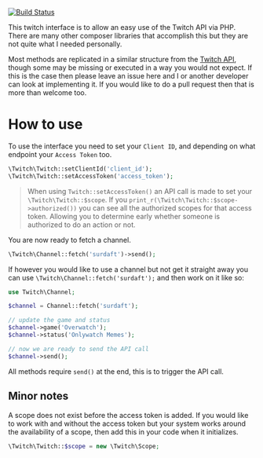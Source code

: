 [![Build Status](https://travis-ci.org/surdaft/twitch-interface.svg?branch=master)](https://travis-ci.org/surdaft/twitch-interface)

This twitch interface is to allow an easy use of the Twitch API via PHP. There are many other composer libraries that accomplish this but they are not quite what I needed personally.

Most methods are replicated in a similar structure from the [Twitch API](https://dev.twitch.tv), though some may be missing or executed in a way you would not expect.
If this is the case then please leave an issue here and I or another developer can look at implementing it. If you would like to do a pull request then that is more than welcome too.

# How to use
To use the interface you need to set your `Client ID`, and depending on what endpoint your `Access Token` too.
```php
\Twitch\Twitch::setClientId('client_id');
\Twitch\Twitch::setAccessToken('access_token');
```

 > When using `Twitch::setAccessToken()` an API call is made to set your `\Twitch\Twitch::$scope`. If you `print_r(\Twitch\Twitch::$scope->authorized())` you can see all the authorized scopes for that access token. Allowing you to determine early whether someone is authorized to do an action or not.

You are now ready to fetch a channel.
```php
\Twitch\Channel::fetch('surdaft')->send();
```

If however you would like to use a channel but not get it straight away you can use `\Twitch\Channel::fetch('surdaft');` and then work on it like so:
```php
use Twitch\Channel;

$channel = Channel::fetch('surdaft');

// update the game and status
$channel->game('Overwatch');
$channel->status('Onlywatch Memes');

// now we are ready to send the API call
$channel->send();
```

All methods require `send()` at the end, this is to trigger the API call.

## Minor notes

A scope does not exist before the access token is added. If you would like to work with and without the access token but your system works around the availability of a scope, then add this in your code when it initializes.
```php
\Twitch\Twitch::$scope = new \Twitch\Scope;
```